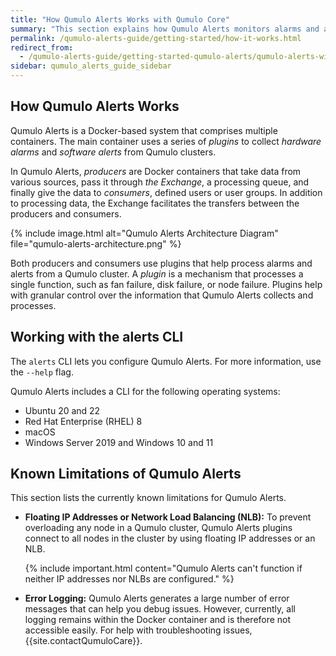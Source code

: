 ```yaml
---
title: "How Qumulo Alerts Works with Qumulo Core"
summary: "This section explains how Qumulo Alerts monitors alarms and alerts for a Qumulo Cluster."
permalink: /qumulo-alerts-guide/getting-started/how-it-works.html
redirect_from:
  - /qumulo-alerts-guide/getting-started-qumulo-alerts/qumulo-alerts-with-qumulo-core.html
sidebar: qumulo_alerts_guide_sidebar
---
```


## How Qumulo Alerts Works
Qumulo Alerts is a Docker-based system that comprises multiple containers. The main container uses a series of _plugins_ to collect _hardware alarms_ and _software alerts_ from Qumulo clusters.

In Qumulo Alerts, _producers_ are Docker containers that take data from various sources, pass it through _the Exchange_, a processing queue, and finally give the data to _consumers_, defined users or user groups. In addition to processing data, the Exchange facilitates the transfers between the producers and consumers.

{% include image.html alt="Qumulo Alerts Architecture Diagram" file="qumulo-alerts-architecture.png" %}

Both producers and consumers use plugins that help process alarms and alerts from a Qumulo cluster. A _plugin_ is a mechanism that processes a single function, such as fan failure, disk failure, or node failure. Plugins help with granular control over the information that Qumulo Alerts collects and processes.

## Working with the alerts CLI
The `alerts` CLI lets you configure Qumulo Alerts. For more information, use the `--help` flag.

Qumulo Alerts includes a CLI for the following operating systems:
* Ubuntu 20 and 22
* Red Hat Enterprise (RHEL) 8
* macOS
* Windows Server 2019 and Windows 10 and 11

## Known Limitations of Qumulo Alerts
This section lists the currently known limitations for Qumulo Alerts.

* **Floating IP Addresses or Network Load Balancing (NLB):** To prevent overloading any node in a Qumulo cluster, Qumulo Alerts plugins connect to all nodes in the cluster by using floating IP addresses or an NLB.

  {% include important.html content="Qumulo Alerts can't function if neither IP addresses nor NLBs are configured." %}

* **Error Logging:** Qumulo Alerts generates a large number of error messages that can help you debug issues. However, currently, all logging remains within the Docker container and is therefore not accessible easily. For help with troubleshooting issues, {{site.contactQumuloCare}}.
